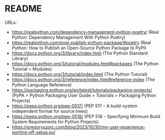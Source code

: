 # README

URLs:
- <https://realpython.com/dependency-management-python-poetry/> (Real Python: Dependency Management With Python Poetry)
- <https://realpython.com/pypi-publish-python-package/#poetry> (Real Python: How to Publish an Open-Source Python Package to PyPI)
- <https://docs.python.org/3/library/index.html> (The Python Standard Library)
- <https://docs.python.org/3/tutorial/modules.html#packages> (The Python Tutorial > Modules)
- <https://docs.python.org/3/tutorial/index.html> (The Python Tutorial)
- <https://docs.python.org/3/reference/index.html#reference-index> (The Python Language Reference)
- <https://packaging.python.org/en/latest/tutorials/packaging-projects/> (PyPA > Python Packaging User Guide > Tutorials > Packaging Python Projects)
- <https://peps.python.org/pep-0517/> (PEP 517 – A build-system independent format for source trees)
- <https://peps.python.org/pep-0518/> (PEP 518 – Specifying Minimum Build System Requirements for Python Projects)
- <https://gregoryszorc.com/blog/2023/10/30/my-user-experience-porting-off-setup.py/>
